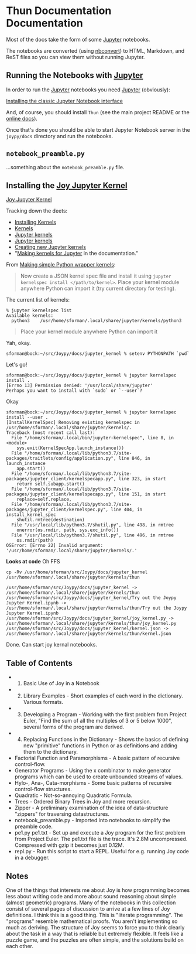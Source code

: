 # Thun Documentation Documentation

Most of the docs take the form of some [Jupyter](https://jupyter.org/index.html) notebooks.

The notebooks are converted (using [nbconvert](https://nbconvert.readthedocs.io/en/latest/install.html)) to HTML, Markdown, and ReST files so you can view them without running Jupyter.

## Running the Notebooks with [Jupyter](https://jupyter.org/index.html)

In order to run the [Jupyter](https://jupyter.org/index.html) notebooks
you need [Jupyter](https://jupyter.org/index.html) (obviously):

[Installing the classic Jupyter Notebook interface](https://jupyter.readthedocs.io/en/latest/install/notebook-classic.html)

And, of course, you should install `Thun` (see the main project README or the
[online docs](https://joypy.osdn.io/#quick-start)).

Once that's done you should be able to start Jupyter Notebook server
in the `joypy/docs` directory and run the notebooks.


## ``notebook_preamble.py``

...something about the `notebook_preamble.py` file.


## Installing the [Joy Jupyter Kernel](https://osdn.net/projects/joypy/scm/git/Thun/tree/master/docs/jupyter_kernel/)

[Joy Jupyter Kernel](https://osdn.net/projects/joypy/scm/git/Thun/tree/master/docs/jupyter_kernel/)

Tracking down the deets:
- [Installing Kernels](https://jupyter.readthedocs.io/en/latest/install/kernels.html)
- [Kernels](https://jupyter.readthedocs.io/en/latest/projects/kernels.html#kernels-langs)
- [Jupyter kernels](https://github.com/ipython/ipython/wiki/IPython-kernels-for-other-languages)
- [Jupyter kernels](https://github.com/jupyter/jupyter/wiki/Jupyter-kernels)
- [Creating new Jupyter kernels](https://github.com/jupyter/jupyter/wiki/Jupyter-kernels#creating-new-jupyter-kernels)
- "[Making kernels for Jupyter](https://jupyter-client.readthedocs.io/en/latest/kernels.html) in the documentation."

From [Making simple Python wrapper kernels](https://jupyter-client.readthedocs.io/en/latest/wrapperkernels.html):

> Now create a JSON kernel spec file and install it using
  ``jupyter kernelspec install </path/to/kernel>``.
  Place your kernel module anywhere Python can import it
  (try current directory for testing). 

The current list of kernels:

    % jupyter kernelspec list
    Available kernels:
      python3    /usr/home/sforman/.local/share/jupyter/kernels/python3

> Place your kernel module anywhere Python can import it

Yah, okay.

    sforman@bock:~/src/Joypy/docs/jupyter_kernel % setenv PYTHONPATH `pwd`

Let's go!

    sforman@bock:~/src/Joypy/docs/jupyter_kernel % jupyter kernelspec install .
    [Errno 13] Permission denied: '/usr/local/share/jupyter'
    Perhaps you want to install with `sudo` or `--user`?

Okay

    sforman@bock:~/src/Joypy/docs/jupyter_kernel % jupyter kernelspec install --user .
    [InstallKernelSpec] Removing existing kernelspec in /usr/home/sforman/.local/share/jupyter/kernels/.
    Traceback (most recent call last):
      File "/home/sforman/.local/bin/jupyter-kernelspec", line 8, in <module>
        sys.exit(KernelSpecApp.launch_instance())
      File "/home/sforman/.local/lib/python3.7/site-packages/traitlets/config/application.py", line 846, in launch_instance
        app.start()
      File "/home/sforman/.local/lib/python3.7/site-packages/jupyter_client/kernelspecapp.py", line 323, in start
        return self.subapp.start()
      File "/home/sforman/.local/lib/python3.7/site-packages/jupyter_client/kernelspecapp.py", line 151, in start
        replace=self.replace,
      File "/home/sforman/.local/lib/python3.7/site-packages/jupyter_client/kernelspec.py", line 404, in install_kernel_spec
        shutil.rmtree(destination)
      File "/usr/local/lib/python3.7/shutil.py", line 498, in rmtree
        onerror(os.rmdir, path, sys.exc_info())
      File "/usr/local/lib/python3.7/shutil.py", line 496, in rmtree
        os.rmdir(path)
    OSError: [Errno 22] Invalid argument: '/usr/home/sforman/.local/share/jupyter/kernels/.'

__Looks at code__ Oh FFS

    cp -Rv /usr/home/sforman/src/Joypy/docs/jupyter_kernel /usr/home/sforman/.local/share/jupyter/kernels/thun

    /usr/home/sforman/src/Joypy/docs/jupyter_kernel -> /usr/home/sforman/.local/share/jupyter/kernels/thun
    /usr/home/sforman/src/Joypy/docs/jupyter_kernel/Try out the Joypy Jupyter Kernel.ipynb -> /usr/home/sforman/.local/share/jupyter/kernels/thun/Try out the Joypy Jupyter Kernel.ipynb
    /usr/home/sforman/src/Joypy/docs/jupyter_kernel/joy_kernel.py -> /usr/home/sforman/.local/share/jupyter/kernels/thun/joy_kernel.py
    /usr/home/sforman/src/Joypy/docs/jupyter_kernel/kernel.json -> /usr/home/sforman/.local/share/jupyter/kernels/thun/kernel.json

Done.  Can start joy kernal notebooks.





## Table of Contents

- 1. Basic Use of Joy in a Notebook
- 2. Library Examples - Short examples of each word in the dictionary.
  Various formats.
- 3. Developing a Program - Working with the first problem from Project
  Euler, "Find the sum of all the multiples of 3 or 5 below 1000",
  several forms of the program are derived.
- 4. Replacing Functions in the Dictionary - Shows the basics of defining
  new "primitive" functions in Python or as definitions and adding them
  to the dictionary.
- Factorial Function and Paramorphisms - A basic pattern of recursive
  control-flow.
- Generator Programs - Using the x combinator to make generator programs
  which can be used to create unbounded streams of values.
- Hylo-, Ana-, Cata-morphisms - Some basic patterns of recursive
  control-flow structures.
- Quadratic - Not-so-annoying Quadratic Formula.
- Trees - Ordered Binary Trees in Joy and more recursion.
- Zipper - A preliminary examination of the idea of data-structure
  "zippers" for traversing datastructures.
- notebook_preamble.py - Imported into notebooks to simplify the preamble
  code.
- pe1.py pe1.txt - Set up and execute a Joy program for the first problem
  from Project Euler. The pe1.txt file is the trace.  It's 2.8M
  uncompressed.  Compressed with gzip it becomes just 0.12M.
- repl.py - Run this script to start a REPL.  Useful for e.g. running Joy
  code in a debugger.

## Notes

One of the things that interests me about Joy is how programming becomes
less about writing code and more about sound reasoning about simple
(almost geometric) programs.  Many of the notebooks in this collection
consist of several pages of discussion to arrive at a few lines of Joy
definitions.  I think this is a good thing.  This is "literate
programming".  The "programs" resemble mathematical proofs.  You aren't
implementing so much as deriving.  The structure of Joy seems to force
you to think clearly about the task in a way that is reliable but
extremely flexible.  It feels like a puzzle game, and the puzzles are
often simple, and the solutions build on each other.

